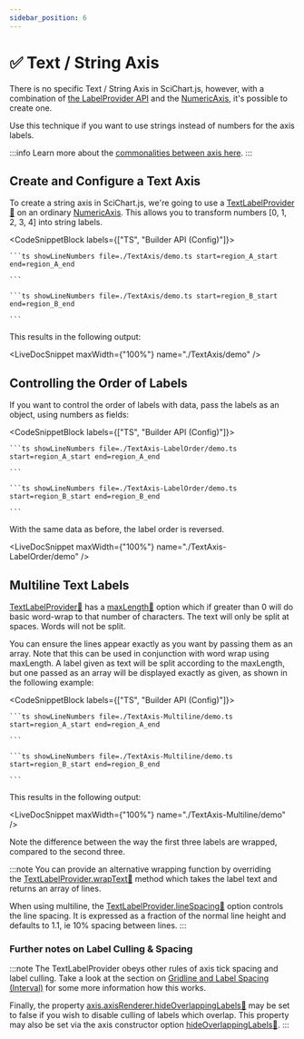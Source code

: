 ```yaml
---
sidebar_position: 6
---
```


# ✅ Text / String Axis

There is no specific Text / String Axis in SciChart.js, however, with a combination of [the LabelProvider API](/docs/2d-charts/axis-api/axis-labels/label-provider-api-overview) and the [NumericAxis](/docs/2d-charts/axis-api/axis-types/numeric-axis), it's possible to create one.

Use this technique if you want to use strings instead of numbers for the axis labels.

:::info
Learn more about the [commonalities between axis here](/docs/2d-charts/axis-api/axis-types/common-axis-base-type).
:::

Create and Configure a Text Axis
--------------------------------

To create a string axis in SciChart.js, we're going to use a [TextLabelProvider:blue_book:](https://www.scichart.com/documentation/js/current/typedoc/classes/textlabelprovider.html) on an ordinary [NumericAxis](/docs/2d-charts/axis-api/axis-types/numeric-axis). This allows you to transform numbers [0, 1, 2, 3, 4] into string labels.

<CodeSnippetBlock labels={["TS", "Builder API (Config)"]}>

    ```ts showLineNumbers file=./TextAxis/demo.ts start=region_A_start end=region_A_end
 
    ```

    ```ts showLineNumbers file=./TextAxis/demo.ts start=region_B_start end=region_B_end
 
    ```
 
</CodeSnippetBlock>

This results in the following output:

<LiveDocSnippet maxWidth={"100%"} name="./TextAxis/demo" />

Controlling the Order of Labels
-------------------------------

If you want to control the order of labels with data, pass the labels as an object, using numbers as fields:

<CodeSnippetBlock labels={["TS", "Builder API (Config)"]}>

    ```ts showLineNumbers file=./TextAxis-LabelOrder/demo.ts start=region_A_start end=region_A_end
 
    ```

    ```ts showLineNumbers file=./TextAxis-LabelOrder/demo.ts start=region_B_start end=region_B_end
 
    ```
 
</CodeSnippetBlock>

With the same data as before, the label order is reversed.

<LiveDocSnippet maxWidth={"100%"} name="./TextAxis-LabelOrder/demo" />

Multiline Text Labels
---------------------

[TextLabelProvider:blue_book:](https://www.scichart.com/documentation/js/current/typedoc/classes/textlabelprovider.html) has a [maxLength:blue_book:](https://www.scichart.com/documentation/js/current/typedoc/classes/textlabelprovider.html#maxlength) option which if greater than 0 will do basic word-wrap to that number of characters. The text will only be split at spaces. Words will not be split.

You can ensure the lines appear exactly as you want by passing them as an array. Note that this can be used in conjunction with word wrap using maxLength. A label given as text will be split according to the maxLength, but one passed as an array will be displayed exactly as given, as shown in the following example:

<CodeSnippetBlock labels={["TS", "Builder API (Config)"]}>

    ```ts showLineNumbers file=./TextAxis-Multiline/demo.ts start=region_A_start end=region_A_end
 
    ```

    ```ts showLineNumbers file=./TextAxis-Multiline/demo.ts start=region_B_start end=region_B_end
 
    ```
 
</CodeSnippetBlock>

This results in the following output:

<LiveDocSnippet maxWidth={"100%"} name="./TextAxis-Multiline/demo" />

Note the difference between the way the first three labels are wrapped, compared to the second three.

:::note
You can provide an alternative wrapping function by overriding the [TextLabelProvider.wrapText:blue_book:](https://www.scichart.com/documentation/js/current/typedoc/classes/textlabelprovider.html#wraptext) method which takes the label text and returns an array of lines.

When using multiline, the [TextLabelProvider.lineSpacing:blue_book:](https://www.scichart.com/documentation/js/current/typedoc/classes/textlabelprovider.html#linespacing) option controls the line spacing. It is expressed as a fraction of the normal line height and defaults to 1.1, ie 10% spacing between lines.
:::

### Further notes on Label Culling & Spacing

:::note
The TextLabelProvider obeys other rules of axis tick spacing and label culling. Take a look at the section on [Gridline and Label Spacing (Interval)](/docs/2d-charts/axis-api/axis-tick-label-interval/gridline-and-label-spacing-interval) for some more information how this works.

Finally, the property [axis.axisRenderer.hideOverlappingLabels:blue_book:](https://www.scichart.com/documentation/js/current/typedoc/classes/axisrenderer.html#hideoverlappinglabels) may be set to false if you wish to disable culling of labels which overlap. This property may also be set via the axis constructor option [hideOverlappingLabels:blue_book:](https://www.scichart.com/documentation/js/current/typedoc/interfaces/iaxisbase2doptions.html#hideoverlappinglabels).
:::
